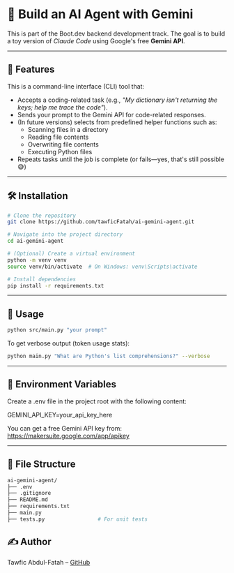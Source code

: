 # 🤖 Build an AI Agent with Gemini

This is part of the Boot.dev backend development track. The goal is to build a toy version of *Claude Code* using Google's free **Gemini API**.

---

## 🚀 Features

This is a command-line interface (CLI) tool that:

- Accepts a coding-related task (e.g., *"My dictionary isn't returning the keys; help me trace the code"*).
- Sends your prompt to the Gemini API for code-related responses.
- (In future versions) selects from predefined helper functions such as:
  - Scanning files in a directory
  - Reading file contents
  - Overwriting file contents
  - Executing Python files
- Repeats tasks until the job is complete (or fails—yes, that's still possible 😅)

---

## 🛠️ Installation

```bash
# Clone the repository
git clone https://github.com/tawficFatah/ai-gemini-agent.git

# Navigate into the project directory
cd ai-gemini-agent

# (Optional) Create a virtual environment
python -m venv venv
source venv/bin/activate  # On Windows: venv\Scripts\activate

# Install dependencies
pip install -r requirements.txt
```
---


## 🧪 Usage
```bash
python src/main.py "your prompt"
```

To get verbose output (token usage stats):

```bash
python main.py "What are Python's list comprehensions?" --verbose
```
---

## 🔐 Environment Variables
Create a .env file in the project root with the following content:

GEMINI_API_KEY=your_api_key_here

You can get a free Gemini API key from: https://makersuite.google.com/app/apikey

---

## 📂 File Structure
```bash
ai-gemini-agent/
├── .env
├── .gitignore
├── README.md
├── requirements.txt
├── main.py
├── tests.py                 # For unit tests
```

## ✍️ Author
Tawfic Abdul-Fatah – [GitHub](https://github.com/tawficFatah)


